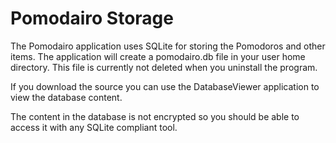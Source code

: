 # Pomodairo Storage #

The Pomodairo application uses SQLite for storing the Pomodoros and other items. The application will create a pomodairo.db file in your user home directory. This file is currently not deleted when you uninstall the program.

If you download the source you can use the DatabaseViewer application to view the database content.

The content in the database is not encrypted so you should be able to access it with any SQLite compliant tool.
